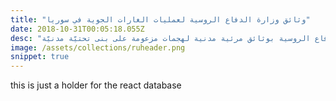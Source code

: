 ```yaml
---
title: "وثائق وزارة الدفاع الروسية لعمليات الغارات الجوية في سوريا"
date: 2018-10-31T00:05:18.055Z
desc: "تحتوي هذه المجموعة على مقاطع فيديو لغارات جوية روسية نُشرت علنًا على قناة يوتيوب الرسمية التابعة لوزارة الدفاع الروسية منذ أيلول 2015. تم التحقق من مقاطع الفيديو بواسطة بيلينغكات وغيرهم من محقّقي المصادر المفتوحة (سمير على سبيل المثال). احتفظ الأرشيف السوري بهذه الوثائق، وحّد بياناتها، وضع خرائط لها وجعلها قابلة للبحث. في بعض الحالات، ربط أرشيف الأرشيف السوري وثائق وزارة الدفاع الروسية بوثائق مرئية مدنية لهجمات مزعومة على بنى تحتيّة مدنيّة."
image: /assets/collections/ruheader.png
snippet: true
---
```


this is just a holder for the react database
